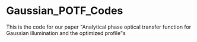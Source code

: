# Gaussian_POTF_Codes
This is the code for our paper "Analytical phase optical transfer function for Gaussian illumination and the optimized profile"s
